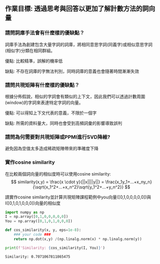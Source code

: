 ## 作業目標: 透過思考與回答以更加了解計數方法的詞向量

### 請問詞庫手法會有什麼樣的優缺點？

詞庫手法為創建包含大量字詞的詞庫，將相同意思字詞(同義字)或相似意思字詞(相似字)分類在相同群組。

優點:
比較精準，誤解的機率低

缺點:
不存在詞庫的字無法判別，同時詞庫的意義也會隨著時間漸漸失效

### 請問共現矩陣有什麼樣的優缺點？ 

根據分佈假說，相似的字詞會有類似的上下文，因此我們可以透過計數周圍(window)的字詞來表達特定字詞的向量。

優點:
可以得知上下文代表的意義，不限於一個字

缺點:
所需的資料量大，同時也會受到高頻詞彙的影響導致誤判

### 請問為何需要對共現矩陣或PPMI進行SVD降維?

避免因為空值太多造成稀疏矩陣帶來的準確度下降

### 實作cosine similarity

在比較兩個詞向量的相似度時可以使用cosine similarity:
$$
similarity(x,y) = \frac{x \cdot y}{||x||||y||} = \frac{x_1y_1+...+x_ny_n}{\sqrt{x_1^2+...+x_n^2}\sqrt{y_1^2+...+y_n^2}}
$$

請實作cosine similarity並計算共現矩陣課程範例中you向量([0,1,0,0,0,0,0])與I([0,1,0,1,0,0,0])向量的相似度


```python
import numpy as np
I = np.array([0,1,0,0,0,0,0])
You = np.array([0,1,0,1,0,0,0])

def cos_similarity(x, y, eps=1e-8):
    ### your code ###
    return np.dot(x,y) /(np.linalg.norm(x) * np.linalg.norm(y))

print(f'Similarity: {cos_similarity(I, You)}')
```

    Similarity: 0.7071067811865475



```python

```
